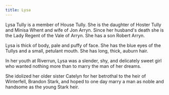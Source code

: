 ```yaml
---
title: Lysa
---
```


Lysa Tully is a member of House Tully. She is the daughter of Hoster Tully and Minisa Whent and wife of Jon Arryn. Since her husband's death she is the Lady Regent of the Vale of Arryn. She has a son Robert Arryn.

Lysa is thick of body, pale and puffy of face. She has the blue eyes of the Tullys and a small, petulant mouth. She has long, thick, auburn hair.

In her youth at Riverrun, Lysa was a slender, shy, and delicately sweet girl who wanted nothing more than to marry the man of her dreams.

She idolized her older sister Catelyn for her betrothal to the heir of Winterfell, Brandon Stark, and hoped to one day marry a man as noble and handsome as the young Stark heir. 


